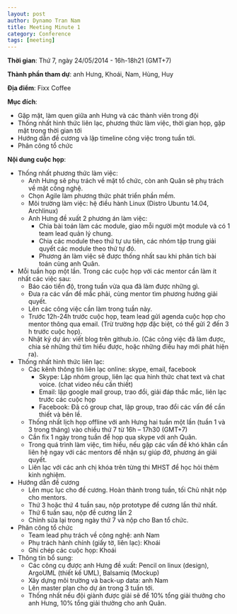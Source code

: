 ```yaml
---
layout: post
author: Dynamo Tran Nam
title: Meeting Minute 1
category: Conference
tags: [meeting]
---
```

**Thời gian**: Thứ 7, ngày 24/05/2014 - 16h-18h21 (GMT+7)

**Thành phần tham dự**: anh Hưng, Khoái, Nam, Hùng, Huy

**Địa điểm**: Fixx Coffee

**Mục đích**:
* Gặp mặt, làm quen giữa anh Hưng và các thành viên trong đội
* Thống nhất hình thức liên lạc, phương thức làm việc, thời gian họp, gặp mặt trong thời gian tới
* Hướng dẫn đề cương và lập timeline công việc trong tuần tới.
* Phân công tổ chức

**Nội dung cuộc họp**:
* Thống nhất phương thức làm việc:
  - Anh Hưng sẽ phụ trách về mặt tổ chức, còn anh Quân sẽ phụ trách về mặt công nghệ.
  - Chọn Agile làm phương thức phát triển phần mềm.
  - Môi trường làm việc: hệ điều hành Linux (Distro Ubuntu 14.04, Archlinux)
  - Anh Hưng đề xuất 2 phương án làm việc:
    + Chia bài toán làm các module, giao mỗi người một module và có 1 team lead quản lý chung.
    + Chia các module theo thứ tự ưu tiên, các nhóm tập trung giải quyết các module theo thứ tự đó.
    - Phương án làm việc sẽ được thống nhất sau khi phân tích bài toán cùng anh Quân.
* Mỗi tuần họp một lần. Trong các cuộc họp với các mentor cần làm ít nhất các việc sau:
  - Báo cáo tiến độ, trong tuần vừa qua đã làm được những gì.
  - Đưa ra các vấn đề mắc phải, cùng mentor tìm phương hướng giải quyết.
  - Lên các công việc cần làm trong tuần này.
  - Trước 12h-24h trước cuộc họp, team lead gửi agenda cuộc họp cho mentor thông qua email. (Trừ trường hợp đặc biệt, có thể gửi 2 đến 3 h trước cuộc họp).
  - Nhật ký dự án: viết blog trên github.io. (Các công việc đã làm được, chia sẻ những thứ tìm hiểu được, hoặc những điều hay mới phát hiện ra).
* Thống nhất hình thức liên lạc:
  - Các kênh thông tin liên lạc online: skype, email, facebook
    + Skype: Lập nhóm group, liên lạc qua hình thức chat text và chat voice. (chat video nếu cần thiết)
    + Email: lập google mail group, trao đổi, giải đáp thắc mắc, liên lạc trước các cuộc họp
    + Facebook: Đã có group chat, lập group, trao đổi các vấn đề cần thiết và bên lề.
  - Thống nhất lịch họp offline với anh Hưng hai tuần một lần (tuần 1 và 3 trong tháng) vào chiều thứ 7 từ 16h – 17h30 (GMT+7)
  - Cần fix 1 ngày trong tuần để họp qua skype với anh Quân.
  - Trong quá trình làm việc, tìm hiểu, nếu gặp các vấn đề khó khăn cần liên hệ ngay với các mentors để nhận sự giúp đỡ, phương án giải quyết.
  - Liên lạc với các anh chị khóa trên từng thi MHST để học hỏi thêm kinh nghiệm.
* Hướng dẫn đề cương
  - Lên mục lục cho đề cương. Hoàn thành trong tuần, tối Chủ nhật nộp cho mentors.
  - Thứ 3 hoặc thứ 4 tuần sau, nộp prototype đề cương lần thứ nhất.
  - Thứ 6 tuần sau, nộp đề cương lần 2
  - Chỉnh sửa lại trong ngày thứ 7 và nộp cho Ban tổ chức.
* Phân công tổ chức
  - Team lead phụ trách về công nghệ: anh Nam
  - Phụ trách hành chính (giấy tờ, liên lạc): Khoái
  - Ghi chép các cuộc họp: Khoái
* Thông tin bổ sung:
  - Các công cụ được anh Hưng đề xuất: Pencil on linux (design), ArgoUML (thiết kế UML), Balsamiq (Mockup)
  - Xây dựng môi trường và back-up data: anh Nam
  - Lên master plan cho dự án trong 3 tuần tới.
  - Thống nhất nếu đội giành được giải sẽ để 10% tổng giải thưởng cho anh Hưng, 10% tổng giải thưởng cho anh Quân.

